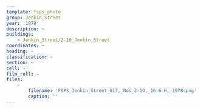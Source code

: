```yaml
---
template: fsps_photo
group: Jenkin_Street
year: '1978'
description: ~
buildings:
    - Jenkin_Street/2-10_Jenkin_Street
coordinates: ~
heading: ~
classification: ~
section: ~
cell: ~
film_roll: ~
files:
    -
        filename: 'FSPS_Jenkin_Street_017,_Nos_2-10,_16-6-H,_1978.png'
        caption: ''
---
```

